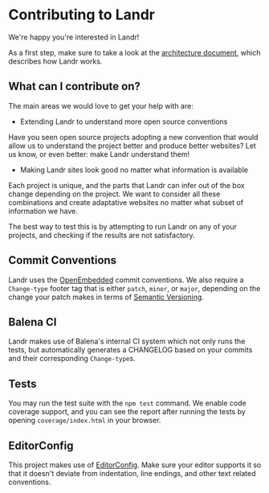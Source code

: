 Contributing to Landr
=====================

We're happy you're interested in Landr!

As a first step, make sure to take a look at the [architecture
document](https://github.com/balena-io/landr/blob/master/ARCHITECTURE.md),
which describes how Landr works.

What can I contribute on?
-------------------------

The main areas we would love to get your help with are:

- Extending Landr to understand more open source conventions

Have you seen open source projects adopting a new convention that would allow
us to understand the project better and produce better websites? Let us know,
or even better: make Landr understand them!

- Making Landr sites look good no matter what information is available

Each project is unique, and the parts that Landr can infer out of the box
change depending on the project. We want to consider all these combinations and
create adaptative websites no matter what subset of information we have.

The best way to test this is by attempting to run Landr on any of your
projects, and checking if the results are not satisfactory.

Commit Conventions
------------------

Landr uses the
[OpenEmbedded](https://www.openembedded.org/wiki/Commit_Patch_Message_Guidelines)
commit conventions. We also require a `Change-type` footer tag that is either
`patch`, `minor`, or `major`, depending on the change your patch makes in terms
of [Semantic Versioning](https://semver.org).

Balena CI
---------

Landr makes use of Balena's internal CI system which not only runs the tests,
but automatically generates a CHANGELOG based on your commits and their
corresponding `Change-type`s.

Tests
-----

You may run the test suite with the `npm test` command. We enable code coverage
support, and you can see the report after running the tests by opening
`coverage/index.html` in your browser.

EditorConfig
------------

This project makes use of [EditorConfig](https://editorconfig.org). Make sure
your editor supports it so that it doesn't deviate from indentation, line
endings, and other text related conventions.
